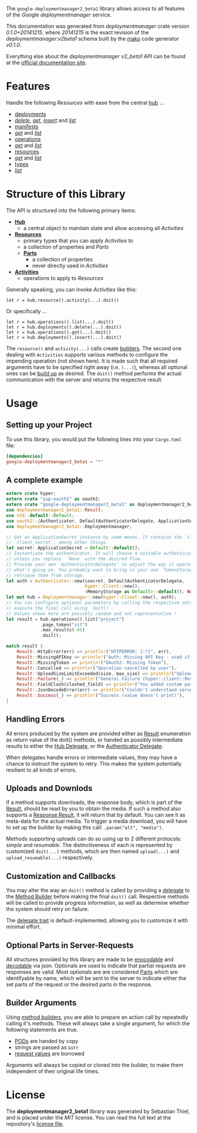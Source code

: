 <!---
DO NOT EDIT !
This file was generated automatically from 'src/mako/README.md.mako'
DO NOT EDIT !
-->
The `google-deploymentmanager2_beta1` library allows access to all features of the *Google deploymentmanager* service.

This documentation was generated from *deploymentmanager* crate version *0.1.0+20141215*, where *20141215* is the exact revision of the *deploymentmanager:v2beta1* schema built by the [mako](http://www.makotemplates.org/) code generator *v0.1.0*.

Everything else about the *deploymentmanager* *v2_beta1* API can be found at the
[official documentation site](https://developers.google.com/deployment-manager/).
# Features

Handle the following *Resources* with ease from the central [hub](http://byron.github.io/google-apis-rs/google-deploymentmanager2_beta1/struct.Deploymentmanager.html) ... 

* [deployments](http://byron.github.io/google-apis-rs/google-deploymentmanager2_beta1/struct.Deployment.html)
 * [*delete*](http://byron.github.io/google-apis-rs/google-deploymentmanager2_beta1/struct.DeploymentDeleteCall.html), [*get*](http://byron.github.io/google-apis-rs/google-deploymentmanager2_beta1/struct.DeploymentGetCall.html), [*insert*](http://byron.github.io/google-apis-rs/google-deploymentmanager2_beta1/struct.DeploymentInsertCall.html) and [*list*](http://byron.github.io/google-apis-rs/google-deploymentmanager2_beta1/struct.DeploymentListCall.html)
* [manifests](http://byron.github.io/google-apis-rs/google-deploymentmanager2_beta1/struct.Manifest.html)
 * [*get*](http://byron.github.io/google-apis-rs/google-deploymentmanager2_beta1/struct.ManifestGetCall.html) and [*list*](http://byron.github.io/google-apis-rs/google-deploymentmanager2_beta1/struct.ManifestListCall.html)
* [operations](http://byron.github.io/google-apis-rs/google-deploymentmanager2_beta1/struct.Operation.html)
 * [*get*](http://byron.github.io/google-apis-rs/google-deploymentmanager2_beta1/struct.OperationGetCall.html) and [*list*](http://byron.github.io/google-apis-rs/google-deploymentmanager2_beta1/struct.OperationListCall.html)
* [resources](http://byron.github.io/google-apis-rs/google-deploymentmanager2_beta1/struct.ResourceType.html)
 * [*get*](http://byron.github.io/google-apis-rs/google-deploymentmanager2_beta1/struct.ResourceGetCall.html) and [*list*](http://byron.github.io/google-apis-rs/google-deploymentmanager2_beta1/struct.ResourceListCall.html)
* [types](http://byron.github.io/google-apis-rs/google-deploymentmanager2_beta1/struct.Type.html)
 * [*list*](http://byron.github.io/google-apis-rs/google-deploymentmanager2_beta1/struct.TypeListCall.html)




# Structure of this Library

The API is structured into the following primary items:

* **[Hub](http://byron.github.io/google-apis-rs/google-deploymentmanager2_beta1/struct.Deploymentmanager.html)**
    * a central object to maintain state and allow accessing all *Activities*
* **[Resources](http://byron.github.io/google-apis-rs/google-deploymentmanager2_beta1/trait.Resource.html)**
    * primary types that you can apply *Activities* to
    * a collection of properties and *Parts*
    * **[Parts](http://byron.github.io/google-apis-rs/google-deploymentmanager2_beta1/trait.Part.html)**
        * a collection of properties
        * never directly used in *Activities*
* **[Activities](http://byron.github.io/google-apis-rs/google-deploymentmanager2_beta1/trait.CallBuilder.html)**
    * operations to apply to *Resources*

Generally speaking, you can invoke *Activities* like this:

```Rust,ignore
let r = hub.resource().activity(...).doit()
```

Or specifically ...

```ignore
let r = hub.operations().list(...).doit()
let r = hub.deployments().delete(...).doit()
let r = hub.operations().get(...).doit()
let r = hub.deployments().insert(...).doit()
```

The `resource()` and `activity(...)` calls create [builders][builder-pattern]. The second one dealing with `Activities` 
supports various methods to configure the impending operation (not shown here). It is made such that all required arguments have to be 
specified right away (i.e. `(...)`), whereas all optional ones can be [build up][builder-pattern] as desired.
The `doit()` method performs the actual communication with the server and returns the respective result.

# Usage

## Setting up your Project

To use this library, you would put the following lines into your `Cargo.toml` file:

```toml
[dependencies]
google-deploymentmanager2_beta1 = "*"
```

## A complete example

```Rust
extern crate hyper;
extern crate "yup-oauth2" as oauth2;
extern crate "google-deploymentmanager2_beta1" as deploymentmanager2_beta1;
use deploymentmanager2_beta1::Result;
use std::default::Default;
use oauth2::{Authenticator, DefaultAuthenticatorDelegate, ApplicationSecret, MemoryStorage};
use deploymentmanager2_beta1::Deploymentmanager;

// Get an ApplicationSecret instance by some means. It contains the `client_id` and 
// `client_secret`, among other things.
let secret: ApplicationSecret = Default::default();
// Instantiate the authenticator. It will choose a suitable authentication flow for you, 
// unless you replace  `None` with the desired Flow.
// Provide your own `AuthenticatorDelegate` to adjust the way it operates and get feedback about 
// what's going on. You probably want to bring in your own `TokenStorage` to persist tokens and
// retrieve them from storage.
let auth = Authenticator::new(&secret, DefaultAuthenticatorDelegate,
                              hyper::Client::new(),
                              <MemoryStorage as Default>::default(), None);
let mut hub = Deploymentmanager::new(hyper::Client::new(), auth);
// You can configure optional parameters by calling the respective setters at will, and
// execute the final call using `doit()`.
// Values shown here are possibly random and not representative !
let result = hub.operations().list("project")
             .page_token("sit")
             .max_results(-65)
             .doit();

match result {
    Result::HttpError(err) => println!("HTTPERROR: {:?}", err),
    Result::MissingAPIKey => println!("Auth: Missing API Key - used if there are no scopes"),
    Result::MissingToken => println!("OAuth2: Missing Token"),
    Result::Cancelled => println!("Operation cancelled by user"),
    Result::UploadSizeLimitExceeded(size, max_size) => println!("Upload size too big: {} of {}", size, max_size),
    Result::Failure(_) => println!("General Failure (hyper::client::Response doesn't print)"),
    Result::FieldClash(clashed_field) => println!("You added custom parameter which is part of builder: {:?}", clashed_field),
    Result::JsonDecodeError(err) => println!("Couldn't understand server reply - maybe API needs update: {:?}", err),
    Result::Success(_) => println!("Success (value doesn't print)"),
}

```
## Handling Errors

All errors produced by the system are provided either as [Result](http://byron.github.io/google-apis-rs/google-deploymentmanager2_beta1/enum.Result.html) enumeration as return value of 
the doit() methods, or handed as possibly intermediate results to either the 
[Hub Delegate](http://byron.github.io/google-apis-rs/google-deploymentmanager2_beta1/trait.Delegate.html), or the [Authenticator Delegate](http://byron.github.io/google-apis-rs/google-deploymentmanager2_beta1/../yup-oauth2/trait.AuthenticatorDelegate.html).

When delegates handle errors or intermediate values, they may have a chance to instruct the system to retry. This 
makes the system potentially resilient to all kinds of errors.

## Uploads and Downlods
If a method supports downloads, the response body, which is part of the [Result](http://byron.github.io/google-apis-rs/google-deploymentmanager2_beta1/enum.Result.html), should be
read by you to obtain the media.
If such a method also supports a [Response Result](http://byron.github.io/google-apis-rs/google-deploymentmanager2_beta1/trait.ResponseResult.html), it will return that by default.
You can see it as meta-data for the actual media. To trigger a media download, you will have to set up the builder by making
this call: `.param("alt", "media")`.

Methods supporting uploads can do so using up to 2 different protocols: 
*simple* and *resumable*. The distinctiveness of each is represented by customized 
`doit(...)` methods, which are then named `upload(...)` and `upload_resumable(...)` respectively.

## Customization and Callbacks

You may alter the way an `doit()` method is called by providing a [delegate](http://byron.github.io/google-apis-rs/google-deploymentmanager2_beta1/trait.Delegate.html) to the 
[Method Builder](http://byron.github.io/google-apis-rs/google-deploymentmanager2_beta1/trait.CallBuilder.html) before making the final `doit()` call. 
Respective methods will be called to provide progress information, as well as determine whether the system should 
retry on failure.

The [delegate trait](http://byron.github.io/google-apis-rs/google-deploymentmanager2_beta1/trait.Delegate.html) is default-implemented, allowing you to customize it with minimal effort.

## Optional Parts in Server-Requests

All structures provided by this library are made to be [enocodable](http://byron.github.io/google-apis-rs/google-deploymentmanager2_beta1/trait.RequestValue.html) and 
[decodable](http://byron.github.io/google-apis-rs/google-deploymentmanager2_beta1/trait.ResponseResult.html) via json. Optionals are used to indicate that partial requests are responses are valid.
Most optionals are are considered [Parts](http://byron.github.io/google-apis-rs/google-deploymentmanager2_beta1/trait.Part.html) which are identifyable by name, which will be sent to 
the server to indicate either the set parts of the request or the desired parts in the response.

## Builder Arguments

Using [method builders](http://byron.github.io/google-apis-rs/google-deploymentmanager2_beta1/trait.CallBuilder.html), you are able to prepare an action call by repeatedly calling it's methods.
These will always take a single argument, for which the following statements are true.

* [PODs][wiki-pod] are handed by copy
* strings are passed as `&str`
* [request values](http://byron.github.io/google-apis-rs/google-deploymentmanager2_beta1/trait.RequestValue.html) are borrowed

Arguments will always be copied or cloned into the builder, to make them independent of their original life times.

[wiki-pod]: http://en.wikipedia.org/wiki/Plain_old_data_structure
[builder-pattern]: http://en.wikipedia.org/wiki/Builder_pattern
[google-go-api]: https://github.com/google/google-api-go-client

# License
The **deploymentmanager2_beta1** library was generated by Sebastian Thiel, and is placed 
under the *MIT* license.
You can read the full text at the repository's [license file][repo-license].

[repo-license]: https://github.com/Byron/google-apis-rs/LICENSE.md
